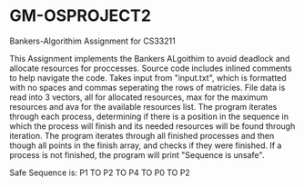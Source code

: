 # GM-OSPROJECT2
Bankers-Algorithim Assignment for CS33211

This Assignment implements the Bankers ALgoithim to avoid deadlock and allocate resources for proccesses. Source code includes inlined comments
to help navigate the code. Takes input from "input.txt", which is formatted with no spaces and commas seperating the rows of matricies. File data is read 
into 3 vectors, all for allocated resources, max for the maximum resources and ava for the available resources list. The program iterates through each process,
determining if there is a position in the sequence in which the process will finish and its needed resources will be found through iteration. The program iterates through all finished processes and then though all points in the finish array, and checks if they were finished. If a process is not finished, the program will print "Sequence is unsafe". 

Safe Sequence is:
P1 TO P2 TO P4 TO P0 TO P2
